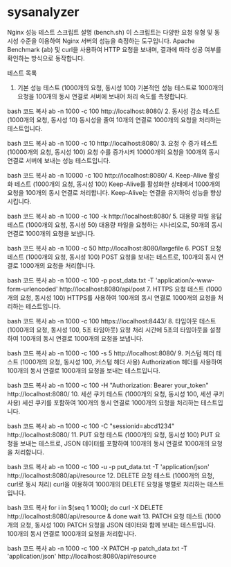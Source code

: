 # sysanalyzer
Nginx 성능 테스트 스크립트 설명 (bench.sh)
이 스크립트는 다양한 요청 유형 및 동시성 수준을 이용하여 Nginx 서버의 성능을 측정하는 도구입니다. Apache Benchmark (ab) 및 curl을 사용하여 HTTP 요청을 보내며, 결과에 따라 성공 여부를 확인하는 방식으로 동작합니다.

테스트 목록
1. 기본 성능 테스트 (1000개의 요청, 동시성 100)
기본적인 성능 테스트로 1000개의 요청을 100개의 동시 연결로 서버에 보내어 처리 속도를 측정합니다.

bash
코드 복사
ab -n 1000 -c 100 http://localhost:8080/
2. 동시성 감소 테스트 (1000개의 요청, 동시성 10)
동시성을 줄여 10개의 연결로 1000개의 요청을 처리하는 테스트입니다.

bash
코드 복사
ab -n 1000 -c 10 http://localhost:8080/
3. 요청 수 증가 테스트 (10000개의 요청, 동시성 100)
요청 수를 증가시켜 10000개의 요청을 100개의 동시 연결로 서버에 보내는 성능 테스트입니다.

bash
코드 복사
ab -n 10000 -c 100 http://localhost:8080/
4. Keep-Alive 활성화 테스트 (1000개의 요청, 동시성 100)
Keep-Alive를 활성화한 상태에서 1000개의 요청을 100개의 동시 연결로 처리합니다. Keep-Alive는 연결을 유지하여 성능을 향상시킵니다.

bash
코드 복사
ab -n 1000 -c 100 -k http://localhost:8080/
5. 대용량 파일 응답 테스트 (1000개의 요청, 동시성 50)
대용량 파일을 요청하는 시나리오로, 50개의 동시 연결로 1000개의 요청을 보냅니다.

bash
코드 복사
ab -n 1000 -c 50 http://localhost:8080/largefile
6. POST 요청 테스트 (1000개의 요청, 동시성 100)
POST 요청을 보내는 테스트로, 100개의 동시 연결로 1000개의 요청을 처리합니다.

bash
코드 복사
ab -n 1000 -c 100 -p post_data.txt -T 'application/x-www-form-urlencoded' http://localhost:8080/api/post
7. HTTPS 요청 테스트 (1000개의 요청, 동시성 100)
HTTPS를 사용하여 100개의 동시 연결로 1000개의 요청을 처리하는 테스트입니다.

bash
코드 복사
ab -n 1000 -c 100 https://localhost:8443/
8. 타임아웃 테스트 (1000개의 요청, 동시성 100, 5초 타임아웃)
요청 처리 시간에 5초의 타임아웃을 설정하여 100개의 동시 연결로 1000개의 요청을 보냅니다.

bash
코드 복사
ab -n 1000 -c 100 -s 5 http://localhost:8080/
9. 커스텀 헤더 테스트 (1000개의 요청, 동시성 100, 커스텀 헤더 사용)
Authorization 헤더를 사용하여 100개의 동시 연결로 1000개의 요청을 보내는 테스트입니다.

bash
코드 복사
ab -n 1000 -c 100 -H "Authorization: Bearer your_token" http://localhost:8080/
10. 세션 쿠키 테스트 (1000개의 요청, 동시성 100, 세션 쿠키 사용)
세션 쿠키를 포함하여 100개의 동시 연결로 1000개의 요청을 처리하는 테스트입니다.

bash
코드 복사
ab -n 1000 -c 100 -C "sessionid=abcd1234" http://localhost:8080/
11. PUT 요청 테스트 (1000개의 요청, 동시성 100)
PUT 요청을 보내는 테스트로, JSON 데이터를 포함하여 100개의 동시 연결로 1000개의 요청을 처리합니다.

bash
코드 복사
ab -n 1000 -c 100 -u -p put_data.txt -T 'application/json' http://localhost:8080/api/resource
12. DELETE 요청 테스트 (1000개의 요청, curl로 동시 처리)
curl을 이용하여 1000개의 DELETE 요청을 병렬로 처리하는 테스트입니다.

bash
코드 복사
for i in $(seq 1 1000); do
    curl -X DELETE http://localhost:8080/api/resource &
done
wait
13. PATCH 요청 테스트 (1000개의 요청, 동시성 100)
PATCH 요청을 JSON 데이터와 함께 보내는 테스트입니다. 100개의 동시 연결로 1000개의 요청을 처리합니다.

bash
코드 복사
ab -n 1000 -c 100 -X PATCH -p patch_data.txt -T 'application/json' http://localhost:8080/api/resource

